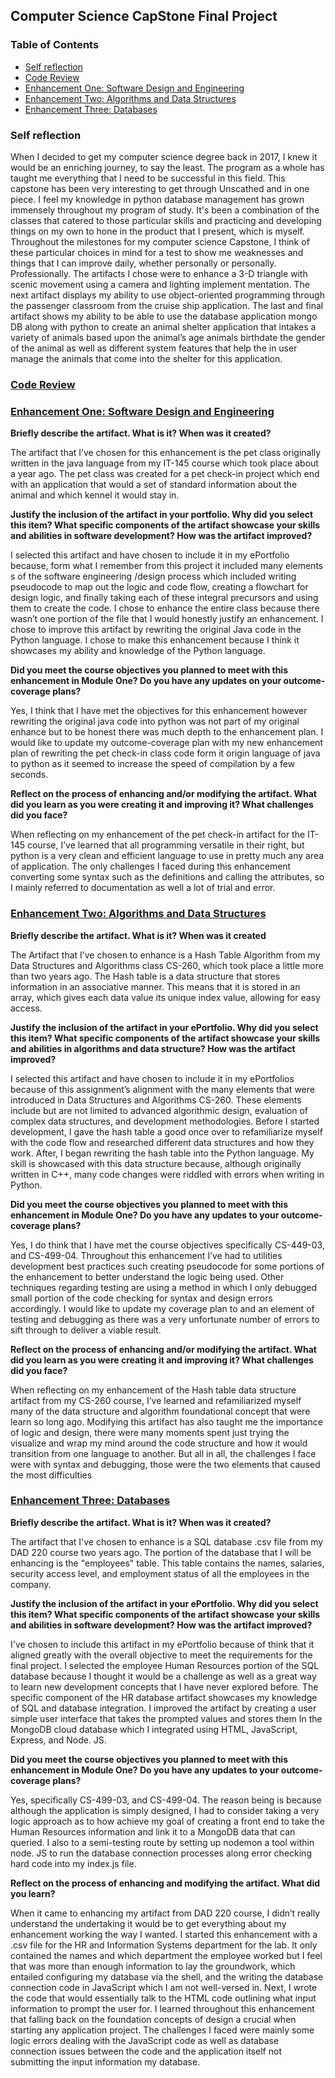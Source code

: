 ## Computer Science CapStone Final Project

### Table of Contents

- [Self reflection](#self-reflection)
- [Code Review](#code-review)
- [Enhancement One: Software Design and Engineering](#Enhancement-One:-Software-Design-and-Engineering)
- [Enhancement Two: Algorithms and Data Structures](#Enhancement-Two:-Algorithms-and-Data-Structures)
- [Enhancement Three: Databases](#Enhancement-Three:-Databases)

### Self reflection
 
 
When I decided to get my computer science degree back in 2017, I knew it would be an enriching journey, to say the least. The program as a whole has taught me everything that I need to be successful in this field. This capstone has been very interesting to get through Unscathed and in one piece. I feel my knowledge in python database management has grown immensely throughout my program of study. It's been a combination of the classes that catered to those particular skills and practicing and developing things on my own to hone in the product that I present, which is myself. Throughout the milestones for my computer science Capstone, I think of these particular choices in mind for a test to show me weaknesses and things that I can improve daily, whether personally or personally. Professionally. The artifacts I chose were to enhance a 3-D triangle with scenic movement using a camera and lighting implement mentation. The next artifact displays my ability to use object-oriented programming through the passenger classroom from the cruise ship application. The last and final artifact shows my ability to be able to use the database application mongo DB along with python to create an animal shelter application that intakes a variety of animals based upon the animal’s age animals birthdate the gender of the animal as well as different system features that help the in user manage the animals that come into the shelter for this application.
 
 
### [Code Review](https://youtu.be/1ZQySk41Fzs)
 
 
### [Enhancement One: Software Design and Engineering](https://github.com/KennethPosley/CS499CompSciCapstoneKP/tree/main/CS-499%20Enhancement%20One)


**Briefly describe the artifact. What is it? When was it created?**

The artifact that I’ve chosen for this enhancement is the pet class originally written in the java language from my IT-145 course which took place about a year ago. The pet class was created for a pet check-in project which end with an application that would a set of standard information about the animal and which kennel it would stay in.

**Justify the inclusion of the artifact in your portfolio. Why did you select this item? What specific components of the artifact showcase your skills and abilities in software development? How was the artifact improved?**

I selected this artifact and have chosen to include it in my ePortfolio because, form what I remember from this project it included many elements s of the software engineering /design process which included writing pseudocode to map out the logic and code flow, creating a flowchart for design logic, and finally taking each of these integral precursors and using them to create the code. I chose to enhance the entire class because there wasn’t one portion of the file that I would honestly justify an enhancement. I chose to improve this artifact by rewriting the original Java code in the Python language. I chose to make this enhancement because I think it showcases my ability and knowledge of the Python language.
 
**Did you meet the course objectives you planned to meet with this enhancement in Module One? Do you have any updates on your outcome- coverage plans?**

Yes, I think that I have met the objectives for this enhancement however rewriting the original java code into python was not part of my original enhance but to be honest there was much depth to the enhancement plan. I would like to update my outcome-coverage plan with my new enhancement plan of rewriting the pet check-in class code form it origin language of java to python as it seemed to increase the speed of compilation by a few seconds.

**Reflect on the process of enhancing and/or modifying the artifact. What did you learn as you were creating it and improving it? What challenges did you face?**

When reflecting on my enhancement of the pet check-in artifact for the IT-145 course, I’ve learned that all programming versatile in their right, but python is a very clean and efficient language to use in pretty much any area of application.  The only challenges I faced during this enhancement converting some syntax such as the definitions and calling the attributes, so I mainly referred to documentation as well a lot of trial and error.


### [Enhancement Two: Algorithms and Data Structures](https://github.com/KennethPosley/CS499CompSciCapstoneKP/tree/main/CS-499%20Enhancement%20Two)


**Briefly describe the artifact. What is it? When was it created**

The Artifact that I’ve chosen to enhance is a Hash Table Algorithm from my Data Structures and Algorithms class CS-260, which took place a little more than two years ago. The Hash table is a data structure that stores information in an associative manner. This means that it is stored in an array, which gives each data value its unique index value, allowing for easy access.

**Justify the inclusion of the artifact in your ePortfolio. Why did you select this item? What specific components of the artifact showcase your skills and abilities in algorithms and data structure? How was the artifact improved?** 

I selected this artifact and have chosen to include it in my ePortfolios because of this assignment’s alignment with the many elements that were introduced in Data Structures and Algorithms CS-260. These elements include but are not limited to advanced algorithmic design, evaluation of complex data structures, and development methodologies. Before I started development, I gave the hash table a good once over to refamiliarize myself with the code flow and researched different data structures and how they work. After, I began rewriting the hash table into the Python language. My skill is showcased with this data structure because, although originally written in C++, many code changes were riddled with errors when writing in Python.

**Did you meet the course objectives you planned to meet with this enhancement in Module One? Do you have any updates to your outcome-coverage plans?**

Yes, I do think that I have met the course objectives specifically CS-449-03, and CS-499-04. Throughout this enhancement I’ve had to utilities development best practices such creating pseudocode for some portions of the enhancement to better understand the logic being used. Other techniques regarding testing are using a method in which I only debugged small portion of the code checking for syntax and design errors accordingly. I would like to update my coverage plan to and an element of testing and debugging as there was a very unfortunate number of errors to sift through to deliver a viable result.

**Reflect on the process of enhancing and/or modifying the artifact. What did you learn as you were creating it and improving it? What challenges did you face?**

When reflecting on my enhancement of the Hash table data structure artifact from my CS-260 course, I’ve learned and refamiliarized myself many of the data structure and algorithm foundational concept that were learn so long ago. Modifying this artifact has also taught me the importance of logic and design, there were many moments spent just trying the visualize and wrap my mind around the code structure and how it would transition from one language to another. But all in all, the challenges I face were with syntax and debugging, those were the two elements that caused the most difficulties



### [Enhancement Three: Databases](https://github.com/KennethPosley/CS499CompSciCapstoneKP/tree/main/CS-499%20Enhancement%20Three)


**Briefly describe the artifact. What is it? When was it created?**

The artifact that I've chosen to enhance is a SQL database .csv file from my DAD 220 course two years ago. The portion of the database that I will be enhancing is the "employees" table. This table contains the names, salaries, security access level, and employment status of all the employees in the company. 

**Justify the inclusion of the artifact in your ePortfolio. Why did you select this item? What specific components of the artifact showcase your skills and abilities in software development? How was the artifact improved?**

I've chosen to include this artifact in my ePortfolio because of think that it aligned greatly with the overall objective to meet the requirements for the final project. I selected the employee Human Resources portion of the SQL database because I thought it would be a challenge as well as a great way to learn new development concepts that I have never explored before. The specific component of the HR database artifact showcases my knowledge of SQL and database integration. I improved the artifact by creating a user simple user interface that takes the prompted values and stores them In the MongoDB cloud database which I integrated using HTML, JavaScript, Express, and Node. JS.

**Did you meet the course objectives you planned to meet with this enhancement in Module One? Do you have any updates to your outcome-coverage plans?**

Yes, specifically CS-499-03, and CS-499-04. The reason being is because although the application is simply designed, I had to consider taking a very logic approach as to how achieve my goal of creating a front end to take the Human Resources information and link it to a MongoDB data that can queried. I also to a semi-testing route by setting up nodemon a tool within node. JS to run the database connection processes along error checking hard code into my index.js file.

**Reflect on the process of enhancing and modifying the artifact. What did you learn?**

When it came to enhancing my artifact from DAD 220 course, I didn’t really understand the undertaking it would be to get everything about my enhancement working the way I wanted. I started this enhancement with a .csv file for the HR and Information Systems department for the lab. It only contained the names and which department the employee worked but I feel that was more than enough information to lay the groundwork, which entailed configuring my database via the shell, and the writing the database connection code in JavaScript which I am not well-versed in. Next, I wrote the code that would essentially talk to the HTML code outlining what input information to prompt the user for. I learned throughout this enhancement that falling back on the foundation concepts of design a crucial when starting any application project. The challenges I faced were mainly some logic errors dealing with the JavaScript code as well as database connection issues between the code and the application itself not submitting the input information my database.
